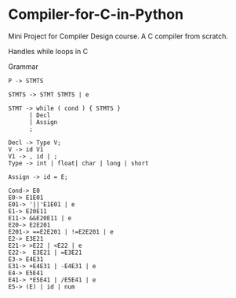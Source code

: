 # Compiler-for-C-in-Python
Mini Project for Compiler Design course. A C compiler from scratch.

Handles while loops in C

Grammar

```
P -> STMTS

STMTS -> STMT STMTS | e

STMT -> while ( cond ) { STMTS }
      | Decl
      | Assign
      ;

Decl -> Type V;
V -> id V1
V1 -> , id | ;
Type -> int | float| char | long | short

Assign -> id = E;

Cond-> E0
E0-> E1E01
E01-> '||'E1E01 | e
E1-> E20E11
E11-> &&E20E11 | e
E20-> E2E201
E201-> ==E2E201 | !=E2E201 | e
E2-> E3E21
E21-> >E22 | <E22 | e
E22->  E3E21 | =E3E21
E3-> E4E31
E31-> +E4E31 | -E4E31 | e
E4-> E5E41
E41-> *E5E41 | /E5E41 | e
E5-> (E) | id | num
```

